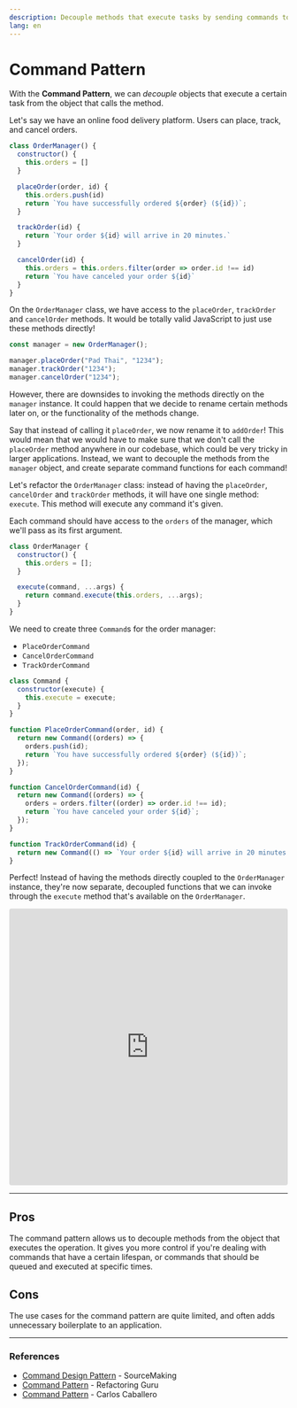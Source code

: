 ```yaml
---
description: Decouple methods that execute tasks by sending commands to a commander
lang: en
---
```

# Command Pattern

With the **Command Pattern**, we can *decouple* objects that execute a certain task from the object that calls the method.

Let's say we have an online food delivery platform. Users can place, track, and cancel orders.

```js
class OrderManager() {
  constructor() {
    this.orders = []
  }

  placeOrder(order, id) {
    this.orders.push(id)
    return `You have successfully ordered ${order} (${id})`;
  }

  trackOrder(id) {
    return `Your order ${id} will arrive in 20 minutes.`
  }

  cancelOrder(id) {
    this.orders = this.orders.filter(order => order.id !== id)
    return `You have canceled your order ${id}`
  }
}
```

On the `OrderManager` class, we have access to the `placeOrder`,
`trackOrder` and `cancelOrder` methods. It would be totally valid
JavaScript to just use these methods directly!

```js
const manager = new OrderManager();

manager.placeOrder("Pad Thai", "1234");
manager.trackOrder("1234");
manager.cancelOrder("1234");
```

However, there are downsides to invoking the methods directly on the `manager` instance. It could happen that we decide to rename certain methods later on, or the functionality of the methods change.

Say that instead of calling it `placeOrder`, we now rename it to `addOrder`! This would mean that we would have to make sure that we don't call the `placeOrder` method anywhere in our codebase, which could be very tricky in larger applications. Instead, we want to decouple the methods from the `manager` object, and create separate command functions for each command!

Let's refactor the `OrderManager` class: instead of having the `placeOrder`, `cancelOrder` and `trackOrder` methods, it will have one single method: `execute`. This method will execute any command it's
given.

Each command should have access to the `orders` of the manager, which we'll pass as its first argument.

```js
class OrderManager {
  constructor() {
    this.orders = [];
  }

  execute(command, ...args) {
    return command.execute(this.orders, ...args);
  }
}
```

We need to create three `Command`s for the order manager:

-   `PlaceOrderCommand`
-   `CancelOrderCommand`
-   `TrackOrderCommand`

```js
class Command {
  constructor(execute) {
    this.execute = execute;
  }
}

function PlaceOrderCommand(order, id) {
  return new Command((orders) => {
    orders.push(id);
    return `You have successfully ordered ${order} (${id})`;
  });
}

function CancelOrderCommand(id) {
  return new Command((orders) => {
    orders = orders.filter((order) => order.id !== id);
    return `You have canceled your order ${id}`;
  });
}

function TrackOrderCommand(id) {
  return new Command(() => `Your order ${id} will arrive in 20 minutes.`);
}
```

Perfect! Instead of having the methods directly coupled to the
`OrderManager` instance, they're now separate, decoupled functions that we can invoke through the `execute` method that's available on the `OrderManager`.

<iframe src="https://codesandbox.io/embed/41ixg?view=Editor+%2B+Preview&module=%2Findex.html"
     style="width:100%; height: 500px; border:0; border-radius: 4px; overflow:hidden;"
     title="command-pattern-1"
     allow="accelerometer; ambient-light-sensor; camera; encrypted-media; geolocation; gyroscope; hid; microphone; midi; payment; usb; vr; xr-spatial-tracking"
     sandbox="allow-forms allow-modals allow-popups allow-presentation allow-same-origin allow-scripts"
   ></iframe>

------------------------------------------------------------------------
## Pros

The command pattern allows us to decouple methods from the object that executes the operation. It gives you more control if you're dealing with commands that have a certain lifespan, or commands that should be queued and executed at specific times.

## Cons

The use cases for the command pattern are quite limited, and often adds unnecessary boilerplate to an application.

------------------------------------------------------------------------

### References
-   [Command Design Pattern](https://sourcemaking.com/design_patterns/command) - SourceMaking
-   [Command Pattern](https://refactoring.guru/design-patterns/command) - Refactoring Guru
-   [Command Pattern](https://www.carloscaballero.io/design-patterns-command/) - Carlos Caballero
